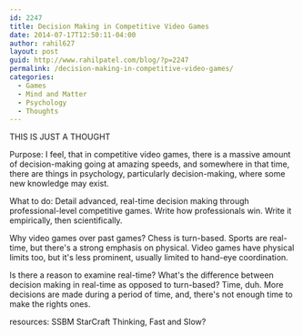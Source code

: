 ```yaml
---
id: 2247
title: Decision Making in Competitive Video Games
date: 2014-07-17T12:50:11-04:00
author: rahil627
layout: post
guid: http://www.rahilpatel.com/blog/?p=2247
permalink: /decision-making-in-competitive-video-games/
categories:
  - Games
  - Mind and Matter
  - Psychology
  - Thoughts
---
```

THIS IS JUST A THOUGHT

Purpose:
I feel, that in competitive video games, there is a massive amount of decision-making going at amazing speeds, and somewhere in that time, there are things in psychology, particularly decision-making, where some new knowledge may exist.

What to do:
Detail advanced, real-time decision making through professional-level competitive games. Write how professionals win. Write it empirically, then scientifically.

Why video games over past games?
Chess is turn-based. Sports are real-time, but there's a strong emphasis on physical. Video games have physical limits too, but it's less prominent, usually limited to hand-eye coordination.

Is there a reason to examine real-time? What's the difference between decision making in real-time as opposed to turn-based? Time, duh. More decisions are made during a period of time, and, there's not enough time to make the rights ones.

resources:
SSBM
StarCraft
Thinking, Fast and Slow?
